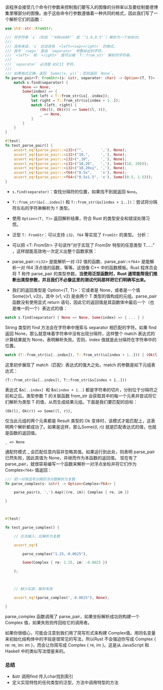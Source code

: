 该程序会接受几个命令行参数来控制我们要写入的图像的分辨率以及要绘制曼德博集里哪部分的图像。由于这些命令行参数遵循着一种共同的格式，因此我们写了一个解析它们的函数：

```rust
use std::str::FromStr;

/// 将字符串 `s`（形如 `"400x600"` 或 `"1.0,0.5"`）解析为一个坐标对。
///
/// 具体来说，`s` 应该具有 `<left><sep><right>` 的格式，
/// 其中 `<sep>` 是由 `separator` 参数给出的字符，
/// `<left>` 和 `<right>` 是可以被 `T::from_str` 解析的字符串。
///
/// `separator` 必须是 ASCII 字符。
///
/// 如果格式正确，返回 `Some((x, y))`；否则返回 `None`。
fn parse_pair<T: FromStr>(s: &str, separator: char) -> Option<(T, T)> {
    match s.find(separator) {
        None => None,
        Some(index) => {
            let left = T::from_str(&s[..index]);
            let right = T::from_str(&s[index + 1..]);
            match (left, right) {
                (Ok(l), Ok(r)) => Some((l, r)),
                _ => None,
            }
        }
    }
}

#[test]
fn test_parse_pair() {
    assert_eq!(parse_pair::<i32>("",        ','), None);
    assert_eq!(parse_pair::<i32>("10,",     ','), None);
    assert_eq!(parse_pair::<i32>(",10",     ','), None);
    assert_eq!(parse_pair::<i32>("10,20",   ','), Some((10, 20)));
    assert_eq!(parse_pair::<i32>("10,20xy", ','), None);
    assert_eq!(parse_pair::<f64>("0.5x",    'x'), None);
    assert_eq!(parse_pair::<f64>("0.5x1.5", 'x'), Some((0.5, 1.5)));
}

```
- `s.find(separator)`：查找分隔符的位置，如果找不到就返回 `None`。
    
- `T::from_str(&s[..index])` 和 `T::from_str(&s[index + 1..])`：尝试将分隔符左右的字符串解析为 `T` 类型。
    
- 使用 `Option<(T, T)>` 返回解析结果，符合 Rust 的类型安全和错误处理习惯。
    
- 泛型 `T: FromStr`：可以支持 `i32`、`f64` 等实现了 `FromStr` 的类型。
分析：
- 可以把 <T: FromStr> 子句读作“对于实现了 FromStr 特型的任意类型 T……”​，这样就能高效地一次定义出整个函数家族：
- parse_pair::<`i32`> 是能解析一对 i32 值的函数、parse_pair::<`f64`> 是能解析一对 f64 浮点值的函数，等等。这很像 C++ 中的函数模板。Rust 程序员会将 T 称作 parse_pair 的类型参数。**当使用泛型函数时，Rust 通常能帮我们推断出类型参数，并且我们不必像这里的测试代码那样把它们明确写出来。**
- 我们的返回类型是 Option<(T, T)>：它或者是 None，或者是一个值 Some((v1, v2))，其中 (v1, v2) 是由两个 T 类型的值构成的元组。parse_pair 函数没有使用显式 return 语句，因此它的返回值是其函数体中最后一个（也是唯一的一个）表达式的值：
```rust
match s.find(separator) { None => None, Some(index) => { ... } }
```
String 类型的 find 方法会在字符串中搜索与 separator 相匹配的字符。如果 find 返回 None，那么就意味着字符串中没有出现分隔符，这样整个 match 表达式的计算结果就为 None，表明解析失败。否则，index 值就是此分隔符在字符串中的位置。

```rust
match (T::from_str(&s[..index]), T::from_str(&s[index + 1..])) { (Ok(l), Ok(r)) => Some((l, r)), _ => None }
```
这里初步展现了 match（匹配）表达式的强大之处。match 的参数是如下元组表达式：

```
(T::from_str(&s[..index]), T::from_str(&s[index + 1..]))
```
表达式 &s`[..index] `和 &s`[index + 1..]` 都是字符串的切片，分别位于分隔符之前和之后。类型参数 T 的关联函数 from_str 会获取其中的每一个元素并尝试将它们解析为类型 T 的值，从而生成结果元组。下面是我们要匹配的目标：
```
(Ok(l), Ok(r)) => Some((l, r)),
```
仅当此元组的两个元素都是 Result 类型的 Ok 变体时，该模式才能匹配上，这表明两个解析都成功了。如果是这样，那么Some((l, r)) 就是匹配表达式的值，也就是函数的返回值。
```
_ => None
```
通配符模式 _ 会匹配任意内容并忽略其值。如果运行到此处，则表明 parse_pair 已然失败，因此其值为 None，并继而作为本函数的返回值。
现在有了 parse_pair，就很容易编写一个函数来解析一对浮点坐标并将它们作为 Complex`<f64>` 值返回：
```rust
/// 把一对用逗号分隔的浮点数解析为复数
fn parse_complex(s: &str) -> Option<Complex<f64>> {

    parse_pair(s, ',').map(|(re, im)| Complex { re, im })

}

  

#[test]

fn test_parse_complex() {

    // 合法输入，应解析为复数

    assert_eq!(

        parse_complex("1.25,-0.0625"),

        Some(Complex { re: 1.25, im: -0.0625 })

    );

  

    // 缺少实部，解析失败

    assert_eq!(parse_complex(",-0.0625"), None);

}

```
parse_complex 函数调用了 parse_pair，如果坐标解析成功则构建一个 Complex 值，如果失败则传回给它的调用者。

如果你很细心，可能会注意到我们用了简写形式来构建 Complex值。用同名变量来初始化结构体中的字段是很常见的写法，所以Rust 不会强迫你写成 Complex { re: re, im: im }，而会让你简写成 Complex { re, im }。这是从 JavaScript 和 Haskell 中的类似写法借鉴来的。

### 总结
- &str 调用find 传入char找到索引
- 定义实现特性的任何类型的泛型，方法中调用特型的方法